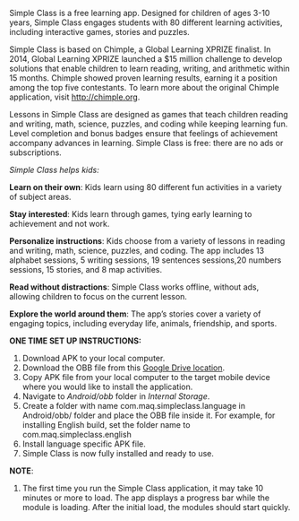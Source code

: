 Simple Class is a free learning app. Designed for children of ages 3-10 years, Simple Class engages students with 80 different learning activities, including interactive games, stories and puzzles.

Simple Class is based on Chimple, a Global Learning XPRIZE finalist. In 2014, Global Learning XPRIZE launched a $15 million challenge to develop solutions that enable children to learn reading, writing, and arithmetic within 15 months. Chimple showed proven learning results, earning it a position among the top five contestants. To learn more about the original Chimple application, visit http://chimple.org.

Lessons in Simple Class are designed as games that teach children reading and writing, math, science, puzzles, and coding while keeping learning fun. Level completion and bonus badges ensure that feelings of achievement accompany advances in learning. Simple Class is free: there are no ads or subscriptions.

_Simple Class helps kids:_

**Learn on their own**: Kids learn using 80 different fun activities in a variety of subject areas.

**Stay interested**: Kids learn through games, tying early learning to achievement and not work.

**Personalize instructions**: Kids choose from a variety of lessons in reading and writing, math, science, puzzles, and coding. The app includes 13 alphabet sessions, 5 writing sessions, 19 sentences sessions,20 numbers sessions, 15 stories, and 8 map activities.

**Read without distractions**: Simple Class works offline, without ads, allowing children to focus on the current lesson.

**Explore the world around them**: The app’s stories cover a variety of engaging topics, including everyday life, animals, friendship, and sports.

**ONE TIME SET UP INSTRUCTIONS:**
1. Download APK to your local computer.
2. Download the OBB file from this [Google Drive location](https://drive.google.com/drive/folders/1byKCP_X8PGe45UOWBzowIsm8nVn8TkMP?usp=sharing).
3. Copy APK file from your local computer to the target mobile device where you would like to install the application.
4. Navigate to *Android/obb* folder in *Internal Storage*.
5. Create a folder with name com.maq.simpleclass.language in Android/obb/ folder and place the OBB file inside it.
	For example, for installing English build, set the folder name to com.maq.simpleclass.english
6. Install language specific APK file.
7. Simple Class is now fully installed and ready to use.

**NOTE**:
1. The first time you run the Simple Class application, it may take 10 minutes or more to load. The app displays a progress bar while the module is loading. After the initial load, the modules should start quickly.

